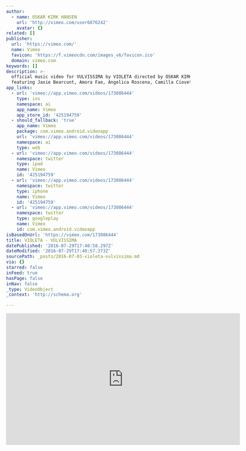 ```yaml
---
author:
  - name: OSKAR KIRK HANSEN
    url: 'http://vimeo.com/user6876242'
    avatar: {}
related: []
publisher:
  url: 'https://vimeo.com/'
  name: Vimeo
  favicon: 'https://f.vimeocdn.com/images_v6/favicon.ico'
  domain: vimeo.com
keywords: []
description: >-
  official music video for VULVISSIMA by VIOLETA directed by OSKAR KIRK HANSEN
  featuring Jaxie Bearcunt, Amora Fae, Angelica Roscena, Camilla Ciovetta
app_links:
  - url: 'vimeo://app.vimeo.com/videos/173086444'
    type: ios
    namespace: ai
    app_name: Vimeo
    app_store_id: '425194759'
  - should_fallback: 'true'
    app_name: Vimeo
    package: com.vimeo.android.videoapp
    url: 'vimeo://app.vimeo.com/videos/173086444'
    namespace: ai
    type: web
  - url: 'vimeo://app.vimeo.com/videos/173086444'
    namespace: twitter
    type: ipad
    name: Vimeo
    id: '425194759'
  - url: 'vimeo://app.vimeo.com/videos/173086444'
    namespace: twitter
    type: iphone
    name: Vimeo
    id: '425194759'
  - url: 'vimeo://app.vimeo.com/videos/173086444'
    namespace: twitter
    type: googleplay
    name: Vimeo
    id: com.vimeo.android.videoapp
isBasedOnUrl: 'https://vimeo.com/173086444'
title: VIOLETA - VULVISSIMA
datePublished: '2016-07-29T17:40:58.297Z'
dateModified: '2016-07-29T17:40:57.373Z'
sourcePath: _posts/2016-07-03-violeta-vulvissima.md
via: {}
starred: false
inFeed: true
hasPage: false
inNav: false
_type: VideoObject
_context: 'http://schema.org'

---
```

<iframe src="https://cdn.embedly.com/widgets/media.html?src=https%3A%2F%2Fplayer.vimeo.com%2Fvideo%2F173086444&amp;url=https%3A%2F%2Fvimeo.com%2F173086444&amp;image=http%3A%2F%2Fi.vimeocdn.com%2Fvideo%2F579199882_640.jpg&amp;key=b7d04c9b404c499eba89ee7072e1c4f7&amp;type=text%2Fhtml&amp;schema=vimeo" width="640" height="360" scrolling="no" frameborder="0" allowfullscreen="" style=""></iframe>